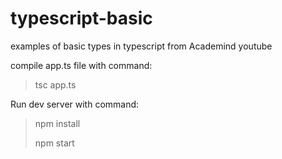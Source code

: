 # typescript-basic
examples of basic types in typescript from Academind youtube

compile app.ts file with command: 
> tsc app.ts

Run dev server with command: 
> npm install
> 
> npm start
